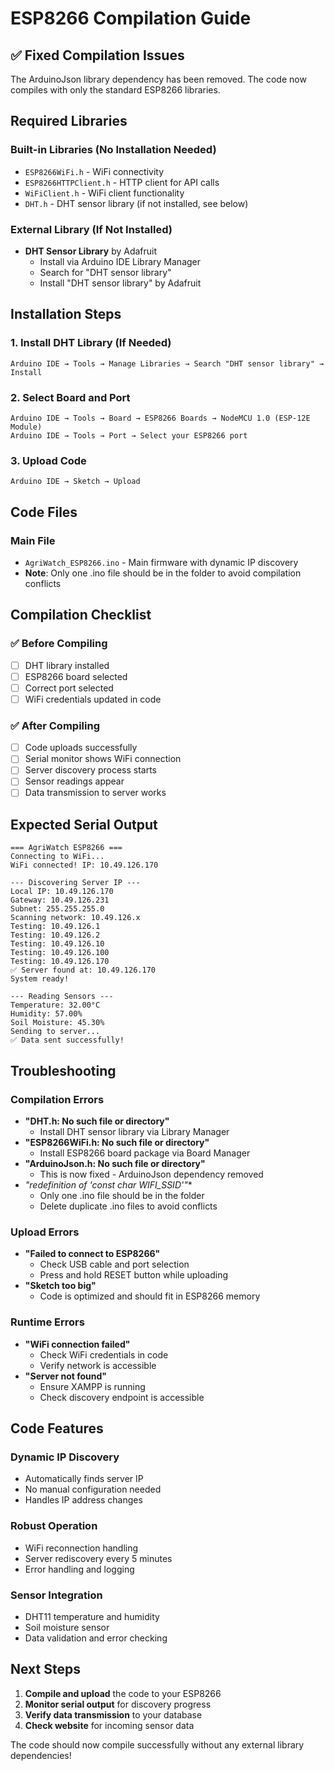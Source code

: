 # ESP8266 Compilation Guide

## ✅ **Fixed Compilation Issues**

The ArduinoJson library dependency has been removed. The code now compiles with only the standard ESP8266 libraries.

## **Required Libraries**

### **Built-in Libraries (No Installation Needed)**
- `ESP8266WiFi.h` - WiFi connectivity
- `ESP8266HTTPClient.h` - HTTP client for API calls
- `WiFiClient.h` - WiFi client functionality
- `DHT.h` - DHT sensor library (if not installed, see below)

### **External Library (If Not Installed)**
- **DHT Sensor Library** by Adafruit
  - Install via Arduino IDE Library Manager
  - Search for "DHT sensor library"
  - Install "DHT sensor library" by Adafruit

## **Installation Steps**

### **1. Install DHT Library (If Needed)**
```
Arduino IDE → Tools → Manage Libraries → Search "DHT sensor library" → Install
```

### **2. Select Board and Port**
```
Arduino IDE → Tools → Board → ESP8266 Boards → NodeMCU 1.0 (ESP-12E Module)
Arduino IDE → Tools → Port → Select your ESP8266 port
```

### **3. Upload Code**
```
Arduino IDE → Sketch → Upload
```

## **Code Files**

### **Main File**
- `AgriWatch_ESP8266.ino` - Main firmware with dynamic IP discovery
- **Note**: Only one .ino file should be in the folder to avoid compilation conflicts

## **Compilation Checklist**

### ✅ **Before Compiling**
- [ ] DHT library installed
- [ ] ESP8266 board selected
- [ ] Correct port selected
- [ ] WiFi credentials updated in code

### ✅ **After Compiling**
- [ ] Code uploads successfully
- [ ] Serial monitor shows WiFi connection
- [ ] Server discovery process starts
- [ ] Sensor readings appear
- [ ] Data transmission to server works

## **Expected Serial Output**

```
=== AgriWatch ESP8266 ===
Connecting to WiFi...
WiFi connected! IP: 10.49.126.170

--- Discovering Server IP ---
Local IP: 10.49.126.170
Gateway: 10.49.126.231
Subnet: 255.255.255.0
Scanning network: 10.49.126.x
Testing: 10.49.126.1
Testing: 10.49.126.2
Testing: 10.49.126.10
Testing: 10.49.126.100
Testing: 10.49.126.170
✅ Server found at: 10.49.126.170
System ready!

--- Reading Sensors ---
Temperature: 32.00°C
Humidity: 57.00%
Soil Moisture: 45.30%
Sending to server...
✅ Data sent successfully!
```

## **Troubleshooting**

### **Compilation Errors**
- **"DHT.h: No such file or directory"**
  - Install DHT sensor library via Library Manager
- **"ESP8266WiFi.h: No such file or directory"**
  - Install ESP8266 board package via Board Manager
- **"ArduinoJson.h: No such file or directory"**
  - This is now fixed - ArduinoJson dependency removed
- **"redefinition of 'const char* WIFI_SSID'"**
  - Only one .ino file should be in the folder
  - Delete duplicate .ino files to avoid conflicts

### **Upload Errors**
- **"Failed to connect to ESP8266"**
  - Check USB cable and port selection
  - Press and hold RESET button while uploading
- **"Sketch too big"**
  - Code is optimized and should fit in ESP8266 memory

### **Runtime Errors**
- **"WiFi connection failed"**
  - Check WiFi credentials in code
  - Verify network is accessible
- **"Server not found"**
  - Ensure XAMPP is running
  - Check discovery endpoint is accessible

## **Code Features**

### **Dynamic IP Discovery**
- Automatically finds server IP
- No manual configuration needed
- Handles IP address changes

### **Robust Operation**
- WiFi reconnection handling
- Server rediscovery every 5 minutes
- Error handling and logging

### **Sensor Integration**
- DHT11 temperature and humidity
- Soil moisture sensor
- Data validation and error checking

## **Next Steps**

1. **Compile and upload** the code to your ESP8266
2. **Monitor serial output** for discovery progress
3. **Verify data transmission** to your database
4. **Check website** for incoming sensor data

The code should now compile successfully without any external library dependencies!
